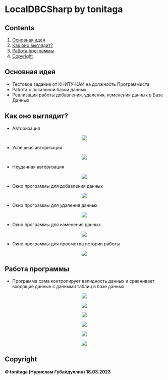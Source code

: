 # LocalDBCSharp by tonitaga

## Contents

1. [Основная идея](#основная-идея)
2. [Как оно выглядит?](#как-оно-выглядит?)
3. [Работа программы](#работа-программы)
4. [Copyright](#copyright)

## Основная идея

- Тестовое задание от КНИТУ-КАИ на должность Программиста
- Работа с локальной базой данных
- Реализация работы добавления, удаления, изменения данных в Базе Данных

## Как оно выглядит?

- Авторизация

<p align="center">
    <img src="misc/LoginForm.png">
</p>


- Успешная авторизация

<p align="center">
    <img src="misc/LoginSuccess.png">
</p>

- Неудачная авторизация

<p align="center">
    <img src="misc/LoginError.png">
</p>

- Окно программы для добавления данных

<p align="center">
    <img src="misc/DBMainInsert.png">
</p>

- Окно программы для удаления данных

<p align="center">
    <img src="misc/DBMainDelete.png">
</p>

- Окно программы для изменения данных

<p align="center">
    <img src="misc/DBMainUpdate.png">
</p>

- Окно программы для просмотра истории работы

<p align="center">
    <img src="misc/DBMainQueryHistory.png">
</p>


## Работа программы

- Программа сама контролирует валидность данных и сравнивает входящие данные с данными таблиц в базе данных

<p align="center">
    <img src="misc/DBInvalidInput.png">
</p>

<p align="center">
    <img src="misc/DBInsertSuccess.png">
</p>

<p align="center">
    <img src="misc/DBInsertError.png">
</p>

<p align="center">
    <img src="misc/DBDeleteSuccess.png">
</p>

<p align="center">
    <img src="misc/DBDeleteError.png">
</p>

<p align="center">
    <img src="misc/DBUpdateSuccess.png">
</p>

## Copyright

#### © tonitaga (Нурислам Губайдуллин) 18.03.2023